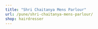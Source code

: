```yaml
---
title: "Shri Chaitanya Mens Parlour"
url: /pune/shri-chaitanya-mens-parlour/
shop: hairdresser
---
```

